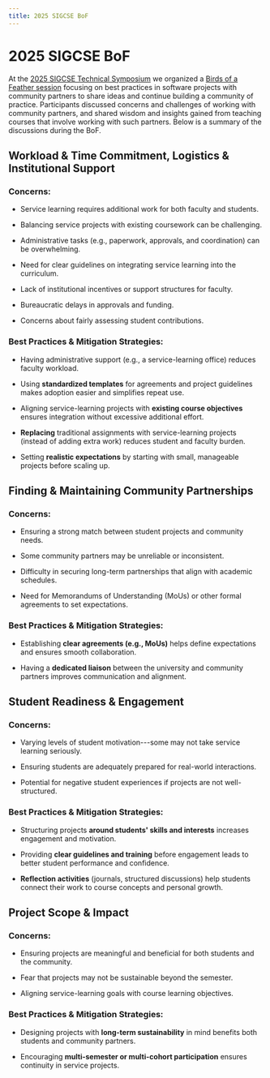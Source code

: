 ```yaml
---
title: 2025 SIGCSE BoF
---
```


# 2025 SIGCSE BoF 

At the [2025 SIGCSE Technical Symposium](https://sigcse2025.sigcse.org/) we
organized a [Birds of a Feather
session](https://doi.org/10.1145/3641555.3705099) focusing on best practices in software projects with community partners to share ideas and continue building a community of
practice. Participants discussed concerns and challenges of working with community partners, and shared wisdom and insights gained from
teaching courses that involve working with such partners. Below is a summary of the discussions during the BoF.



## Workload & Time Commitment, Logistics & Institutional Support

### Concerns:

-   Service learning requires additional work for both faculty and
    students.

-   Balancing service projects with existing coursework can be
    challenging.

-   Administrative tasks (e.g., paperwork, approvals, and coordination)
    can be overwhelming.

-   Need for clear guidelines on integrating service learning into the
    curriculum.

-   Lack of institutional incentives or support structures for faculty.

-   Bureaucratic delays in approvals and funding.

-   Concerns about fairly assessing student contributions.

### Best Practices & Mitigation Strategies:

-   Having administrative support (e.g., a service-learning office)
    reduces faculty workload.

-   Using **standardized templates** for agreements and project
    guidelines makes adoption easier and simplifies repeat use.

-   Aligning service-learning projects with **existing course
    objectives** ensures integration without excessive additional
    effort.

-   **Replacing** traditional assignments with service-learning projects
    (instead of adding extra work) reduces student and faculty burden.

-   Setting **realistic expectations** by starting with small,
    manageable projects before scaling up.

## Finding & Maintaining Community Partnerships

### Concerns:

-   Ensuring a strong match between student projects and community
    needs.

-   Some community partners may be unreliable or inconsistent.

-   Difficulty in securing long-term partnerships that align with
    academic schedules.

-   Need for Memorandums of Understanding (MoUs) or other formal
    agreements to set expectations.

### Best Practices & Mitigation Strategies:

-   Establishing **clear agreements (e.g., MoUs)** helps define
    expectations and ensures smooth collaboration.

-   Having a **dedicated liaison** between the university and community
    partners improves communication and alignment.

## Student Readiness & Engagement

### Concerns:

-   Varying levels of student motivation---some may not take service
    learning seriously.

-   Ensuring students are adequately prepared for real-world
    interactions.

-   Potential for negative student experiences if projects are not
    well-structured.

### Best Practices & Mitigation Strategies:

-   Structuring projects **around students' skills and interests**
    increases engagement and motivation.

-   Providing **clear guidelines and training** before engagement leads
    to better student performance and confidence.

-   **Reflection activities** (journals, structured discussions) help
    students connect their work to course concepts and personal growth.

## Project Scope & Impact

### Concerns:

-   Ensuring projects are meaningful and beneficial for both students
    and the community.

-   Fear that projects may not be sustainable beyond the semester.

-   Aligning service-learning goals with course learning objectives.

### Best Practices & Mitigation Strategies:

-   Designing projects with **long-term sustainability** in mind
    benefits both students and community partners.

-   Encouraging **multi-semester or multi-cohort participation** ensures
    continuity in service projects.
